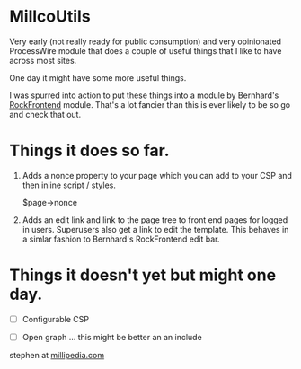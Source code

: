 # MillcoUtils

Very early (not really ready for public consumption) and very opinionated ProcessWire module that does a couple of useful things that I like to have across most sites.

One day it might have some more useful things.

I was spurred into action to put these things into a module by Bernhard's [RockFrontend](https://processwire.com/modules/rock-frontend/) module. That's a lot fancier than this is ever likely to be so go and check that out.

# Things it does so far.

1. Adds a nonce property to your page which you can add to your CSP and then inline script / styles.

    $page->nonce

2. Adds an edit link and link to the page tree to front end pages for logged in users. Superusers also get a link to edit the template. This behaves in a simlar fashion to Bernhard's RockFrontend edit bar.

# Things it doesn't yet but might one day.

- [ ] Configurable CSP
- [ ] Open graph ...  this might be better an an include


stephen at [millipedia.com](https://millipedia.com)